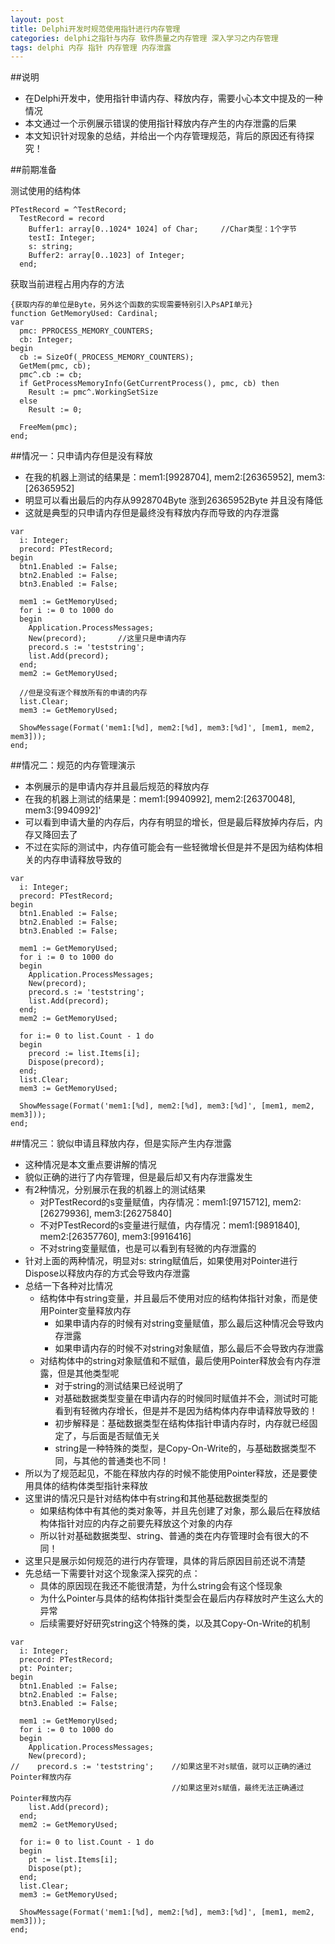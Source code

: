 ```yaml
---
layout: post
title: Delphi开发时规范使用指针进行内存管理
categories: delphi之指针与内存 软件质量之内存管理 深入学习之内存管理
tags: delphi 内存 指针 内存管理 内存泄露
---
```


##说明

* 在Delphi开发中，使用指针申请内存、释放内存，需要小心本文中提及的一种情况
* 本文通过一个示例展示错误的使用指针释放内存产生的内存泄露的后果
* 本文知识针对现象的总结，并给出一个内存管理规范，背后的原因还有待探究！

##前期准备

测试使用的结构体

```
PTestRecord = ^TestRecord;
  TestRecord = record
    Buffer1: array[0..1024* 1024] of Char;     //Char类型：1个字节  
    testI: Integer;
    s: string;                              
    Buffer2: array[0..1023] of Integer;
  end;
```

获取当前进程占用内存的方法

```
{获取内存的单位是Byte，另外这个函数的实现需要特别引入PsAPI单元}
function GetMemoryUsed: Cardinal;
var
  pmc: PPROCESS_MEMORY_COUNTERS;
  cb: Integer;
begin
  cb := SizeOf(_PROCESS_MEMORY_COUNTERS);
  GetMem(pmc, cb);
  pmc^.cb := cb;
  if GetProcessMemoryInfo(GetCurrentProcess(), pmc, cb) then
    Result := pmc^.WorkingSetSize
  else
    Result := 0;

  FreeMem(pmc);
end;
```

##情况一：只申请内存但是没有释放

* 在我的机器上测试的结果是：mem1:[9928704], mem2:[26365952], mem3:[26365952]
* 明显可以看出最后的内存从9928704Byte 涨到26365952Byte 并且没有降低
* 这就是典型的只申请内存但是最终没有释放内存而导致的内存泄露

```
var
  i: Integer;
  precord: PTestRecord;
begin
  btn1.Enabled := False;
  btn2.Enabled := False;
  btn3.Enabled := False;

  mem1 := GetMemoryUsed;
  for i := 0 to 1000 do
  begin
    Application.ProcessMessages;
    New(precord);       //这里只是申请内存
    precord.s := 'teststring';
    list.Add(precord);
  end;
  mem2 := GetMemoryUsed;

  //但是没有逐个释放所有的申请的内存
  list.Clear;
  mem3 := GetMemoryUsed;

  ShowMessage(Format('mem1:[%d], mem2:[%d], mem3:[%d]', [mem1, mem2, mem3]));
end;
```

##情况二：规范的内存管理演示

* 本例展示的是申请内存并且最后规范的释放内存
* 在我的机器上测试的结果是：mem1:[9940992], mem2:[26370048], mem3:[9940992]'
* 可以看到申请大量的内存后，内存有明显的增长，但是最后释放掉内存后，内存又降回去了
* 不过在实际的测试中，内存值可能会有一些轻微增长但是并不是因为结构体相关的内存申请释放导致的

```
var
  i: Integer;
  precord: PTestRecord;
begin
  btn1.Enabled := False;
  btn2.Enabled := False;
  btn3.Enabled := False;

  mem1 := GetMemoryUsed;
  for i := 0 to 1000 do
  begin
    Application.ProcessMessages;
    New(precord);
    precord.s := 'teststring';
    list.Add(precord);
  end;
  mem2 := GetMemoryUsed;

  for i:= 0 to list.Count - 1 do
  begin
    precord := list.Items[i];
    Dispose(precord);
  end;
  list.Clear;
  mem3 := GetMemoryUsed;

  ShowMessage(Format('mem1:[%d], mem2:[%d], mem3:[%d]', [mem1, mem2, mem3]));
end;
```

##情况三：貌似申请且释放内存，但是实际产生内存泄露

* 这种情况是本文重点要讲解的情况
* 貌似正确的进行了内存管理，但是最后却又有内存泄露发生
* 有2种情况，分别展示在我的机器上的测试结果
  * 对PTestRecord的s变量赋值，内存情况：mem1:[9715712], mem2:[26279936], mem3:[26275840]
  * 不对PTestRecord的s变量进行赋值，内存情况：mem1:[9891840], mem2:[26357760], mem3:[9916416]
  * 不对string变量赋值，也是可以看到有轻微的内存泄露的
* 针对上面的两种情况，明显对s: string赋值后，如果使用对Pointer进行Dispose以释放内存的方式会导致内存泄露
* 总结一下各种对比情况
  * 结构体中有string变量，并且最后不使用对应的结构体指针对象，而是使用Pointer变量释放内存
    * 如果申请内存的时候有对string变量赋值，那么最后这种情况会导致内存泄露
    * 如果申请内存的时候不对string对象赋值，那么最后不会导致内存泄露
  * 对结构体中的string对象赋值和不赋值，最后使用Pointer释放会有内存泄露，但是其他类型呢
    * 对于string的测试结果已经说明了
    * 对基础数据类型变量在申请内存的时候同时赋值并不会，测试时可能看到有轻微内存增长，但是并不是因为结构体内存申请释放导致的！
    * 初步解释是：基础数据类型在结构体指针申请内存时，内存就已经固定了，与后面是否赋值无关
    * string是一种特殊的类型，是Copy-On-Write的，与基础数据类型不同，与其他的普通类也不同！
* 所以为了规范起见，不能在释放内存的时候不能使用Pointer释放，还是要使用具体的结构体类型指针来释放
* 这里讲的情况只是针对结构体中有string和其他基础数据类型的
  * 如果结构体中有其他的类对象等，并且先创建了对象，那么最后在释放结构体指针对应的内存之前要先释放这个对象的内存
  * 所以针对基础数据类型、string、普通的类在内存管理时会有很大的不同！
* 这里只是展示如何规范的进行内存管理，具体的背后原因目前还说不清楚
* 先总结一下需要针对这个现象深入探究的点：
  * 具体的原因现在我还不能很清楚，为什么string会有这个怪现象
  * 为什么Pointer与具体的结构体指针类型会在最后内存释放时产生这么大的异常
  * 后续需要好好研究string这个特殊的类，以及其Copy-On-Write的机制
  
```
var
  i: Integer;
  precord: PTestRecord;
  pt: Pointer;
begin
  btn1.Enabled := False;
  btn2.Enabled := False;
  btn3.Enabled := False;

  mem1 := GetMemoryUsed;
  for i := 0 to 1000 do
  begin
    Application.ProcessMessages;
    New(precord);
//    precord.s := 'teststring';    //如果这里不对s赋值，就可以正确的通过Pointer释放内存
                                    //如果这里对s赋值，最终无法正确通过Pointer释放内存
    list.Add(precord);
  end;
  mem2 := GetMemoryUsed;

  for i:= 0 to list.Count - 1 do
  begin
    pt := list.Items[i];
    Dispose(pt);
  end;
  list.Clear;
  mem3 := GetMemoryUsed;

  ShowMessage(Format('mem1:[%d], mem2:[%d], mem3:[%d]', [mem1, mem2, mem3]));
end;
```
